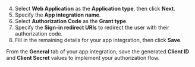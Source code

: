 4. Select **Web Application** as the **Application type**, then click **Next**.
5. Specify the **App integration name**.
6. Select **Authorization Code** as the **Grant type**.
7. Specify the **Sign-in redirect URIs** to redirect the user with their authorization code.
8. Fill in the remaining details for your app integration, then click **Save**.

From the **General** tab of your app integration, save the generated **Client ID** and **Client Secret** values to implement your authorization flow.

